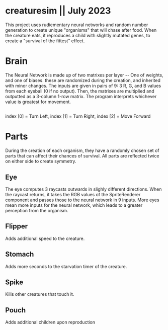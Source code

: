 # creaturesim || July 2023
This project uses rudiementary neural networks and random number generation to create unique "organisms" that will chase after food. When the creature eats, it reproduces a child with slightly mutated genes, to create a "survival of the fittest" effect.
# Brain
The Neural Network is made up of two matrixes per layer -- One of weights, and one of biases. these are randomized during the creation, and inherited with minor changes. The inputs are given in pairs of 9: 3 R, G, and B values from each eyeball (0 if no output). Then, the matrixes are multiplied and outputted as a 3-column 1-row matrix. The program interprets whichever value is greatest for movement.
## 
index [0] = Turn Left,
index [1] = Turn Right,
index [2] = Move Forward 
# Parts
During the creation of each organism, they have a randomly chosen set of parts that can affect their chances of survival. All parts are reflected twice on either side to create symmetry.
## Eye
The eye computes 3 raycasts outwards in slighly different directions. When the raycast returns, it takes the RGB values of the SpriteRenderer component and passes those to the neural network in 9 inputs. More eyes mean more inputs for the neural network, which leads to a greater perception from the organism.
## Flipper
Adds additional speed to the creature.
## Stomach
Adds more seconds to the starvation timer of the creature.
## Spike
Kills other creatures that touch it.
## Pouch
Adds additional children upon reproduction


